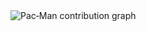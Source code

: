 <picture>
  <source media="(prefers-color-scheme: dark)" srcset="https://raw.githubusercontent.com/[TUOUSER]/[TUOUSER]/output/pacman-contribution-graph-dark.svg">
  <source media="(prefers-color-scheme: light)" srcset="https://raw.githubusercontent.com/[TUOUSER]/[TUOUSER]/output/pacman-contribution-graph.svg">
  <img alt="Pac‑Man contribution graph" src="https://raw.githubusercontent.com/[TUOUSER]/[TUOUSER]/output/pacman-contribution-graph.svg">
</picture>
